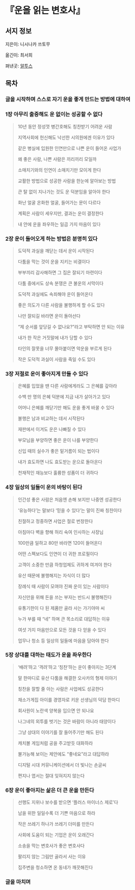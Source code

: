 # 『운을 읽는 변호사』

## 서지 정보

지은이: 니시나카 쓰토무

옮긴이: 최서희

펴낸곳: [알투스](http://www.kyobobook.co.kr/search/SearchKorbookMain.jsp?vPstrCategory=KOR&vPoutSearch=1&vPpubCD=28904&vPsKeywordInfo=%BE%CB%C5%F5%BD%BA)

## 

## 목차

### 글을 시작하며 스스로 자기 운을 좋게 만드는 방법에 대하여

### 1장 아무리 출중해도 운 없이는 성공할 수 없다

> 10년 동안 정성껏 병간호해도 칭찬받기 어려운 사람
>
> 지역사회에 헌신해도 낙선한 시의원에겐 이유가 있다
>
> 같은 병실에 입원한 인연만으로 나쁜 운이 들어온 사업가
>
> 왜 좋은 사람, 나쁜 사람은 끼리끼리 모일까
>
> 소매치기와의 인연이 소매치기만 모이게 한다
>
> 교활한 방법으로 성공한 사람을 한눈에 알아보는 방법
>
> 큰 탈 없이 지나가는 것도 운 덕분임을 알아야 한다
>
> 화난 얼굴 온화한 얼굴, 들어가는 문이 다르다
>
> 계획은 사람이 세우지만, 결과는 운이 결정한다
>
> 내 안에 운을 좌우하는 일곱 가지 마음이 있다

### 

### 2장 운이 들어오게 하는 방법은 분명히 있다

> 도덕적 과실을 깨닫는 데서 운이 시작된다
>
> 다툼을 막는 것이 운을 지키는 비결이다
>
> 부부끼리 감사해하면 그 집은 잘되기 마련이다
>
> 다툼 중에서도 상속 분쟁은 큰 불운의 서막이다
>
> 도덕적 과실에도 속죄해야 운이 들어온다
>
> 좋은 의도가 다른 사람을 불행하게 할 수도 있다
>
> 나만 잘되길 바라면 운이 돌아선다
>
> “제 순서를 앞당길 수 없나요?”라고 부탁하면 안 되는 이유
>
> 내가 한 작은 거짓말에 내가 당할 수 있다
>
> 타인의 잘못을 너무 몰아붙이면 악운을 부르게 된다
>
> 작은 도덕적 과실이 사람을 죽일 수도 있다

### 

### 3장 저절로 운이 좋아지게 만들 수 있다

> 은혜를 입었을 땐 다른 사람에게라도 그 은혜를 갚아라
>
> 수백 만 명의 은혜 덕분에 지금 내가 살아가고 있다
>
> 어머니 은혜를 깨닫기만 해도 운을 좋게 바꿀 수 있다
>
> 불행은 남과 비교하는 데서 시작된다
>
> 재판에서 이겨도 운은 나빠질 수 있다
>
> 부모님을 부양하면 좋은 운이 나를 부양한다
>
> 신입 때의 실수가 좋은 밑거름이 되는 법이다
>
> 내가 효도하면 나도 효도받는 운으로 돌아온다
>
> 천재적인 재능보다 훌륭한 성품이 더 귀하다

### 

### 4장 일상의 일들이 운의 바탕이 된다

> 인간성 좋은 사람은 처음엔 손해 보지만 나중엔 성공한다
>
> ‘유능하다’는 말보다 ‘믿을 수 있다’는 말이 진짜 칭찬이다
>
> 친절하고 정중하면 사업은 절로 번창한다
>
> 아침마다 벽을 향해 허리 숙여 인사하는 사장님
>
> 100만큼 일하고 80만 바라면 120이 들어온다
>
> 어떤 스펙보다도 인연이 더 귀한 프로필이다
>
> 고객이 소중한 만큼 하청업체도 귀하게 여겨야 한다
>
> 유산 때문에 불행해지는 자식이 더 많다
>
> 장례식 때 사람이 모여야 진짜 운이 있는 사람이다
>
> 자신만을 위해 돈을 쓰는 부자는 반드시 불행해진다
>
> 유통기한이 다 된 제품만 골라 사는 가기야마 씨
>
> 누가 부를 때 “네” 하며 큰 목소리로 대답하는 이유
>
> 여섯 가지 마음만으로 모든 것을 다 얻을 수 있다
>
> 업무나 청소 등 일상의 일들에 마음을 담아야 한다

### 

### 5장 상대를 대하는 태도가 운을 좌우한다

> ‘배려’하고 ‘격려’하고 ‘칭찬’하는 운이 좋아지는 3단계
>
> 말 한마디로 유산 다툼을 해결한 오사카의 형제 이야기
>
> 칭찬을 잘할 줄 아는 사람은 사업에도 성공한다
>
> 채소가게집 아이를 경영자로 키운 선생님의 덕담 한마디
>
> 회사원이 노란색 양복을 입으면 안 되나요
>
> 나그네의 외투를 벗기는 것은 바람이 아니라 태양이다
>
> 그냥 상대의 이야기를 잘 들어주기만 해도 된다
>
> 캐치볼 게임처럼 공을 주고받듯 대화하라
>
> 불가능해 보이는 제안에도 “좋네요”라고 대답하라
>
> 디지털 시대 커뮤니케이션에서 더 빛나는 손글씨
>
> 편지나 엽서는 절대 잊혀지지 않는다

### 

### 6장 운이 좋아지는 삶은 더 큰 운을 만든다

> 선행도 지위나 보수를 받으면 ‘플러스 마이너스 제로’다
>
> 남을 위한 일일수록 더 기쁜 마음으로 하라
>
> 작은 쓰레기 하나가 쓰레기 더미를 만든다
>
> 사회에 도움이 되는 기업은 운이 오래간다
>
> 소송을 막는 변호사가 좋은 변호사다
>
> 팔리지 않는 그림만 골라서 사는 이유
>
> 집주변을 청소하면 온 동네가 깨끗해진다

### 글을 마치며



